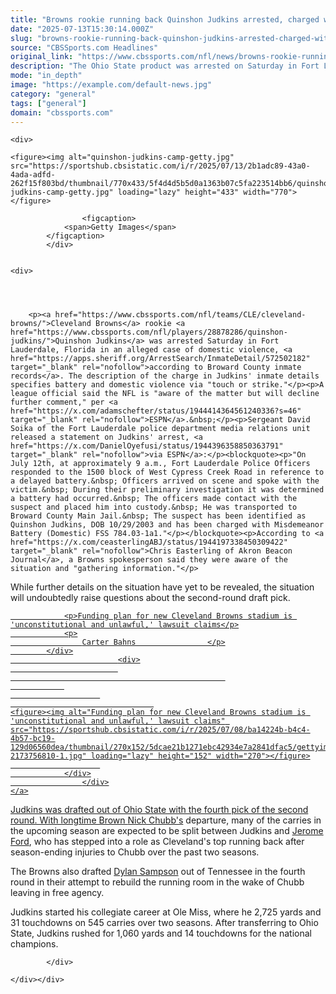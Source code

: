 ```yaml
---
title: "Browns rookie running back Quinshon Judkins arrested, charged with domestic violence in Florida"
date: "2025-07-13T15:30:14.000Z"
slug: "browns-rookie-running-back-quinshon-judkins-arrested-charged-with-domestic-violence-in-florida"
source: "CBSSports.com Headlines"
original_link: "https://www.cbssports.com/nfl/news/browns-rookie-running-back-quinshon-judkins-arrested-charged-with-domestic-violence-in-florida/"
description: "The Ohio State product was arrested on Saturday in Fort Lauderdale, according to arrest records"
mode: "in_depth"
image: "https://example.com/default-news.jpg"
category: "general"
tags: ["general"]
domain: "cbssports.com"
---
```

<div id="readability-page-1" class="page"><div id="Article-body">
        
    
        
                
    <div>
                            
    <figure><img alt="quinshon-judkins-camp-getty.jpg" src="https://sportshub.cbsistatic.com/i/r/2025/07/13/2b1adc89-43a0-4ada-adfd-262f15f803bd/thumbnail/770x433/5f4d4d5b5d0a1363b07c5fa223514bb6/quinshon-judkins-camp-getty.jpg" loading="lazy" height="433" width="770"></figure>
        
                    <figcaption>
                <span>Getty Images</span>
            </figcaption>
            </div>

    
    <div>
        
        
                            
                
        <p><a href="https://www.cbssports.com/nfl/teams/CLE/cleveland-browns/">Cleveland Browns</a> rookie <a href="https://www.cbssports.com/nfl/players/28878286/quinshon-judkins/">Quinshon Judkins</a> was arrested Saturday in Fort Lauderdale, Florida in an alleged case of domestic violence, <a href="https://apps.sheriff.org/ArrestSearch/InmateDetail/572502182" target="_blank" rel="nofollow">according to Broward County inmate records</a>. The description of the charge in Judkins' inmate details specifies battery and domestic violence via "touch or strike."</p><p>A league official said the NFL is "aware of the matter but will decline further comment," per <a href="https://x.com/adamschefter/status/1944414364561240336?s=46" target="_blank" rel="nofollow">ESPN</a>.&nbsp;</p><p>Sergeant David Soika of the Fort Lauderdale police department media relations unit released a statement on Judkins' arrest, <a href="https://x.com/DanielOyefusi/status/1944396358850363791" target="_blank" rel="nofollow">via ESPN</a>:</p><blockquote><p>"On July 12th, at approximately 9 a.m., Fort Lauderdale Police Officers responded to the 1500 block of West Cypress Creek Road in reference to a delayed battery.&nbsp; Officers arrived on scene and spoke with the victim.&nbsp; During their preliminary investigation it was determined a battery had occurred.&nbsp; The officers made contact with the suspect and placed him into custody.&nbsp; He was transported to Broward County Main Jail.&nbsp; The suspect has been identified as Quinshon Judkins, DOB 10/29/2003 and has been charged with Misdemeanor Battery (Domestic) FSS 784.03-1a1."</p></blockquote><p>According to <a href="https://x.com/ceasterlingABJ/status/1944197338450309422" target="_blank" rel="nofollow">Chris Easterling of Akron Beacon Journal</a>, a Browns spokesperson said they were aware of the situation and "gathering information."</p>
        

<p>While further details on the situation have yet to be revealed, the situation will undoubtedly raise questions about the second-round draft pick.</p><a href="https://www.cbssports.com/nfl/news/funding-plan-for-new-cleveland-browns-stadium-is-unconstitutional-and-unlawful-lawsuit-claims/" target="_blank">
        <div>
            <div>
                
                <p>Funding plan for new Cleveland Browns stadium is 'unconstitutional and unlawful,' lawsuit claims</p>
                <p>
                    Carter Bahns                </p>
            </div>
                            <div>
                            
                                                    
                
                        
                                    
    <figure><img alt="Funding plan for new Cleveland Browns stadium is 'unconstitutional and unlawful,' lawsuit claims" src="https://sportshub.cbsistatic.com/i/r/2025/07/08/ba14224b-b4c4-4b57-bc19-129d06560dea/thumbnail/270x152/5dcae21b1271ebc42934e7a2841dfac5/gettyimages-2173756810-1.jpg" loading="lazy" height="152" width="270"></figure>
                        
                </div>
                    </div>
    </a>
<p>Judkins was drafted out of Ohio State with the fourth pick of the second round. With longtime Brown <a href="https://www.cbssports.com/nfl/players/2131579/nick-chubbs/">Nick Chubb's</a> departure, many of the carries in the upcoming season are expected to be split between Judkins and <a href="https://www.cbssports.com/nfl/players/2966543/jerome-ford/">Jerome Ford</a>, who has stepped into a role as Cleveland's top running back after season-ending injuries to Chubb over the past two seasons.</p><p>The Browns also drafted <a href="https://www.cbssports.com/nfl/players/28912068/dylan-sampson/">Dylan Sampson</a>&nbsp;out of Tennessee in the fourth round in their attempt to rebuild the running room in the wake of Chubb leaving in free agency.</p>
        

<p>Judkins started his collegiate career at Ole Miss, where he 2,725 yards and 31 touchdowns on 545 carries over two seasons. After transferring to Ohio State, Judkins rushed for 1,060 yards and 14 touchdowns for the national champions.</p>


        
            </div>

    </div></div>
